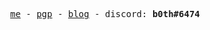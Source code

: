 <p align="center">
  <samp>
    <a href="https://website-ruby-ten-20.vercel.app/">me</a> -
    <a href="https://website-ruby-ten-20.vercel.app/pgp">pgp</a> -
    <a href="https://website-ruby-ten-20.vercel.app/posts">blog</a> -
    discord: <b>b0th#6474</b>
  </samp>
</p>
